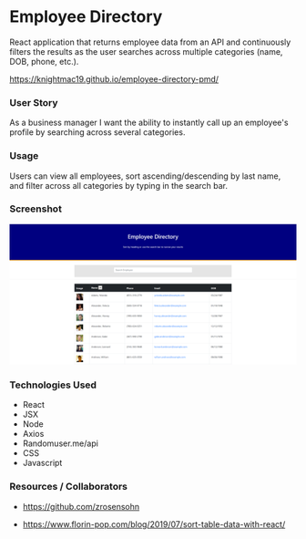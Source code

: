 # Employee Directory
React application that returns employee data from an API and continuously filters the results as the user searches across multiple categories (name, DOB, phone, etc.).

https://knightmac19.github.io/employee-directory-pmd/

### User Story
As a business manager I want the ability to instantly call up an employee's profile by searching across several categories.

### Usage
Users can view all employees, sort ascending/descending by last name, and filter across all categories by typing in the search bar.

### Screenshot
![alt text](https://github.com/knightmac19/employee-directory-pmd/blob/master/public/empDirScreenshot.png)

### Technologies Used
- React 
- JSX
- Node
- Axios 
- Randomuser.me/api
- CSS 
- Javascript

### Resources / Collaborators
- https://github.com/zrosensohn

- https://www.florin-pop.com/blog/2019/07/sort-table-data-with-react/
